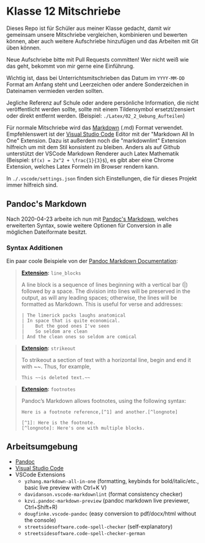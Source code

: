 # Klasse 12 Mitschriebe

Dieses Repo ist für Schüler aus meiner Klasse gedacht, damit wir gemeinsam unsere Mitschriebe vergleichen,
kombinieren und bewerten können, aber auch weitere Aufschriebe hinzufügen und das Arbeiten mit Git üben können.

Neue Aufschriebe bitte mit Pull Requests committen! Wer nicht weiß wie das geht, bekommt von mir gerne eine
Einführung.

Wichtig ist, dass bei Unterrichtsmitschrieben das Datum im `YYYY-MM-DD` Format am Anfang steht und Leerzeichen
oder andere Sonderzeichen in Dateinamen vermieden verden sollten.

Jegliche Referenz auf Schule oder andere persönliche Information, die nicht veröffentlicht werden sollte, sollte
mit einem Tildensymbol ersetzt/zensiert oder direkt entfernt werden. (Beispiel: `./Latex/02_2_Uebung_Aufteilen`)

Für normale Mitschriebe wird das [Markdown](https://daringfireball.net/projects/markdown/) (.md) Format verwendet. Empfehlenswert ist der [Visual Studio Code](https://code.visualstudio.com/) Editor mit der
"Markdown All In One" Extension. Dazu ist außerdem noch die "markdownlint" Extension hilfreich um mit dem Stil
konsistent zu bleiben. Anders als auf Github unterstützt der VSCode Markdown Renderer auch Latex Mathematik
(Beispiel: `$f(x) = 2x^2 + \frac{1}{3}$`), es gibt aber eine Chrome Extension, welches Latex Formeln im Browser rendern kann.

In `./.vscode/settings.json` finden sich Einstellungen, die für dieses Projekt immer hilfreich sind.

## Pandoc's Markdown

Nach 2020-04-23 arbeite ich nun mit [Pandoc's Markdown](https://pandoc.org/MANUAL.html#pandocs-markdown),
welches erweiterten Syntax, sowie weitere Optionen für Conversion in alle möglichen Dateiformate besitzt.

### Syntax Additionen

Ein paar coole Beispiele von der [Pandoc Markdown Documentation](https://pandoc.org/MANUAL.html#pandocs-markdown):

> **[Extension](https://pandoc.org/MANUAL.html#line-blocks):** `line_blocks`
>
> A line block is a sequence of lines beginning with a vertical bar (|) followed by a space.
> The division into lines will be preserved in the output, as will any leading spaces; otherwise,
> the lines will be formatted as Markdown. This is useful for verse and addresses:
>
>     | The limerick packs laughs anatomical
>     | In space that is quite economical.
>     |    But the good ones I've seen
>     |    So seldom are clean
>     | And the clean ones so seldom are comical

> **[Extension](https://pandoc.org/MANUAL.html#strikeout):** `strikeout`
>
> To strikeout a section of text with a horizontal line, begin and end it with ~~. Thus, for example,
>
>     This ~~is deleted text.~~

> **[Extension](https://pandoc.org/MANUAL.html#footnotes):** `footnotes`
>
> Pandoc’s Markdown allows footnotes, using the following syntax:
>
>     Here is a footnote reference,[^1] and another.[^longnote]
>
>     [^1]: Here is the footnote.
>     [^longnote]: Here's one with multiple blocks.

## Arbeitsumgebung

- [Pandoc](https://pandoc.org/installing.html)
- [Visual Studio Code](https://code.visualstudio.com/)
- VSCode Extensions
    - `yzhang.markdown-all-in-one` (formatting, keybinds for bold/italic/etc., basic live preview with Ctrl+K V)
    - `davidanson.vscode-markdownlint` (format consistency checker)
    - `kzvi.pandoc-markdown-preview` (pandoc markdown live previewer, Ctrl+Shift+R)
    - `dougfinke.vscode-pandoc` (easy conversion to pdf/docx/html without the console)
    - `streetsidesoftware.code-spell-checker` (self-explanatory)
    - `streetsidesoftware.code-spell-checker-german`
